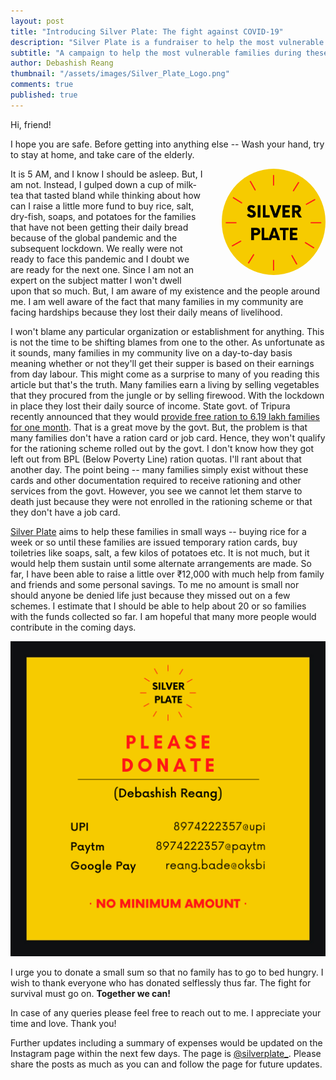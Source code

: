 ```yaml
---
layout: post
title: "Introducing Silver Plate: The fight against COVID-19"
description: "Silver Plate is a fundraiser to help the most vulnerable families with basic necessities like rice, salt, soaps, and others. It's the best thing I have done so far, with much help from friends and family."
subtitle: "A campaign to help the most vulnerable families during these trying times."
author: Debashish Reang
thumbnail: "/assets/images/Silver_Plate_Logo.png"
comments: true
published: true
---
```

Hi, friend!

I hope you are safe. Before getting into anything else -- Wash your hand, try to stay at home, and take care of the elderly.

<a href="https://instagram.com/silverplate_" target="_blank"><img src="/assets/images/Silver_Plate_Logo.png" style="float: right; max-width: 33%; margin: 0 0 1em 2em; border-radius: 50%"></a>
It is 5 AM, and I know I should be asleep. But, I am not. Instead, I gulped down a cup of milk-tea that tasted bland while thinking about how can I raise a little more fund to buy rice, salt, dry-fish, soaps, and potatoes for the families that have not been getting their daily bread because of the global pandemic and the subsequent lockdown. We really were not ready to face this pandemic and I doubt we are ready for the next one. Since I am not an expert on the subject matter I won't dwell upon that so much. But, I am aware of my existence and the people around me. I am well aware of the fact that many families in my community are facing hardships because they lost their daily means of livelihood.

I won't blame any particular organization or establishment for anything. This is not the time to be shifting blames from one to the other. As unfortunate as it sounds, many families in my community live on a day-to-day basis meaning whether or not they'll get their supper is based on their earnings from day labour. This might come as a surprise to many of you reading this article but that's the truth. Many families earn a living by selling vegetables that they procured from the jungle or by selling firewood. With the lockdown in place they lost their daily source of income. State govt. of Tripura recently announced that they would [provide free ration to 6.19 lakh families for one month](https://economictimes.indiatimes.com/news/politics-and-nation/tripura-to-provide-free-ration-to-6-19-lakh-poor-families-for-one-month/articleshow/74927726.cms). That is a great move by the govt. But, the problem is that many families don't have a ration card or job card. Hence, they won't qualify for the rationing scheme rolled out by the govt. I don't know how they got left out from BPL (Below Poverty Line) ration quotas. I'll rant about that another day. The point being -- many families simply exist without these cards and other documentation required to receive rationing and other services from the govt. However, you see we cannot let them starve to death just because they were not enrolled in the rationing scheme or that they don't have a job card.

[Silver Plate](https://instagram.com/silverplate_) aims to help these families in small ways -- buying rice for a week or so until these families are issued temporary ration cards, buy toiletries like soaps, salt, a few kilos of potatoes etc. It is not much, but it would help them sustain until some alternate arrangements are made. So far, I have been able to raise a little over ₹12,000 with much help from family and friends and some personal savings. To me no amount is small nor should anyone be denied life just because they missed out on a few schemes. I estimate that I should be able to help about 20 or so families with the funds collected so far. I am hopeful that many more people would contribute in the coming days.

<img src="/assets/images/donate.png">

I urge you to donate a small sum so that no family has to go to bed hungry. I wish to thank everyone who has donated selflessly thus far. The fight for survival must go on. **Together we can!**

In case of any queries please feel free to reach out to me. I appreciate your time and love. Thank you!

Further updates including a summary of expenses would be updated on the Instagram page within the next few days. The page is [@silverplate_](https://instagram.com/silverplate_). Please share the posts as much as you can and follow the page for future updates.
